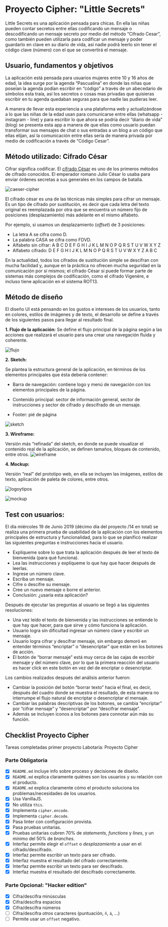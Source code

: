 # Proyecto Cipher: "Little Secrets"

Little Secrets es una aplicación pensada para chicas. En ella las niñas pueden contar secretos entre ellas codificando un mensaje o descodificando un mensaje secreto por medio del método “Cifrado Cesar”, como también pueden utilizarla para codificar un mensaje y poder guardarlo en clave en su diario de vida, así nadie podrá leerlo sin tener el código clave (número) con el que se convertirá el mensaje.

## Usuario, fundamentos y objetivos 

La aplicación está pensada para usuarios mujeres entre 10 y 16 años de edad, la idea surge por la agenda “Pascualina” en donde las niñas que poseían la agenda podían escribir en “código” a través de un abecedario de símbolos esta traía, así los secretos o cosas mas privadas que quisieras escribir en tu agenda quedaban seguras para que nadie las pudieras leer. 

A manera de llevar esta experiencia a una plataforma web y actualizándose a lo que las niñas de la edad usan para comunicarse entre ellas (whatsapp - instagram - line) y para escribir lo que ahora se podría decir “diario de vida” (blog) se presenta esta app a manera de que ellas como usuario puedan transformar sus mensajes de chat o sus entradas a un blog a un código que ellas elijan, así la comunicación entre ellas sería de manera privada por medio de codificación a través de “Código Cesar”.



## Método utilizado: Cifrado César

Cifrar significa codificar. El [cifrado César](https://en.wikipedia.org/wiki/Caesar_cipher) es uno de los primeros métodos de cifrado conocidos. El emperador romano Julio César lo usaba para enviar órdenes secretas a sus generales en los campos de batalla.

![caeser-cipher](https://upload.wikimedia.org/wikipedia/commons/thumb/2/2b/Caesar3.svg/2000px-Caesar3.svg.png)

El cifrado césar es una de las técnicas más simples para cifrar un mensaje. Es un tipo de cifrado por sustitución, es decir que cada letra del texto original es reemplazada por otra que se encuentra un número fijo de posiciones (desplazamiento) más adelante en el mismo alfabeto.

Por ejemplo, si usamos un desplazamiento (_offset_) de 3 posiciones:

- La letra A se cifra como D.
- La palabra CASA se cifra como FDVD.
- Alfabeto sin cifrar: A B C D E F G H I J K L M N O P Q R S T U V W X Y Z
- Alfabeto cifrado: D E F G H I J K L M N O P Q R S T U V W X Y Z A B C

En la actualidad, todos los cifrados de sustitución simple se descifran con mucha facilidad y, aunque en la práctica no ofrecen mucha seguridad en la comunicación por sí mismos; el cifrado César sí puede formar parte de sistemas más complejos de codificación, como el cifrado Vigenère, e incluso tiene aplicación en el sistema ROT13.


## Método de diseño

El diseño UI está pensando en los gustos e intereses de los usuarios, tanto en colores, estilos de imágenes y de texto, el desarrollo se define a través de los siguientes pasos para llegar al resultado final.

**1. Flujo de la aplicación:**
	Se define el flujo principal de la página según a las acciones que realizará el usuario para una crear una navegación fluida y coherente.

  ![flujo](https://i.imgur.com/Kpuhirl.png)

**2. Sketch:**

Se plantea la estructura general de la aplicación, en términos de los elementos principales que ésta debería contener:

- Barra de navegación: contiene logo y menú de navegación con los elementos principales de la página.

- Contenido principal: sector de información general, sector de instrucciones y sector de cifrado y descifrado de un mensaje.
- Footer: pié de página

![sketch](https://i.imgur.com/tLpEFoi.png)

**3. Wireframe:**

Versión más “refinada” del sketch, en donde se puede visualizar el contenido real de la aplicación, se definen tamaños, bloques de contenido, entre otros.
![wireframe](https://i.imgur.com/JVqYLsW.png)

**4. Mockup:**

Versión “real” del prototipo web, en ella se incluyen las imágenes, estilos de texto, aplicación de paleta de colores, entre otros.

![logoytipos](https://i.imgur.com/6yjKXc9.png)

![mockup](https://i.imgur.com/cT55ZaB.png)

## Test con usuarios:

El día miércoles 19 de Junio 2019 (décimo día del proyecto /14 en total) se realiza una primera prueba de usabilidad de la aplicación con los elementos principales de estructura y funcionalidad, para lo que se planificó realizar las siguientes preguntas e instrucciones hacia el usuario.

- Explíqueme sobre lo que trata la aplicación después de leer el texto de bienvenida (para qué funciona).
- Lea las instrucciones y explíqueme lo que hay que hacer después de leerlas.
- Ingrese un número clave.
- Escriba un mensaje.
- Cifre o descifre su mensaje.
- Cree un nuevo mensaje o borre el anterior.
- Conclusión: ¿usaría esta aplicación?

Después de ejecutar las preguntas al usuario se llegó a las siguientes resoluciones:
- Una vez leído el texto de bienvenida y las instrucciones se entiende lo que hay que hacer, para que sirve y cómo funciona la aplicación.
- Usuario logra sin dificultad ingresar un número clave y escribir un mensaje.
- Usuario logra cifrar y descifrar mensaje, sin embargo demoró en entender términos “encriptar” o “desencriptar” que están en los botones de acción.
- El botón de “borrar mensaje” está muy cerca de las cajas de escribir mensaje y del número clave, por lo que la primera reacción del usuario es hacer click en este botón en vez del de encriptar o desencriptar.

Los cambios realizados después del análisis anterior fueron:
- Cambiar la posición del botón “borrar texto” hacia el final, es decir, después del cuadro donde se muestra el resultado, de esta manera no interrumpe el flujo natural de encriptar o desencriptar el mensaje.
- Cambiar las palabras descriptivas de los botones, se cambia “encriptar” por “cifrar mensaje” y “desencriptar” por “descifrar mensaje”.
- Además se incluyen iconos a los botones para connotar aún más su función.



## Checklist Proyecto Cipher

Tareas completadas primer proyecto Labotaria: Proyecto Cipher

### Parte Obligatoria
* [x] `README.md` incluye info sobre proceso y decisiones de diseño.
* [x] `README.md` explica claramente quiénes son los usuarios y su relación con
  el producto.
* [x] `README.md` explica claramente cómo el producto soluciona los
  problemas/necesidades de los usuarios.
* [x] Usa VanillaJS.
* [x] No utiliza `this`.
* [x] Implementa `cipher.encode`.
* [x] Implementa `cipher.decode`.
* [x] Pasa linter con configuración provista.
* [x] Pasa pruebas unitarias.
* [x] Pruebas unitarias cubren 70% de _statements_, _functions_ y _lines_, y un
  mínimo del 50% de _branches_.
* [x] Interfaz permite elegir el `offset` o _desplazamiento_ a usar en el
  cifrado/descifrado.
* [x] Interfaz permite escribir un texto para ser cifrado.
* [x] Interfaz muestra el resultado del cifrado correctamente.
* [x] Interfaz permite escribir un texto para ser descifrado.
* [x] Interfaz muestra el resultado del descifrado correctamente.

### Parte Opcional: "Hacker edition"
* [x] Cifra/descifra minúsculas
* [x] Cifra/descifra espacios
* [x] Cifra/descifra números
* [ ] Cifra/descifra _otros_ caracteres (puntuación, `ñ`, `á`, ...)
* [ ] Permite usar un `offset` negativo.
